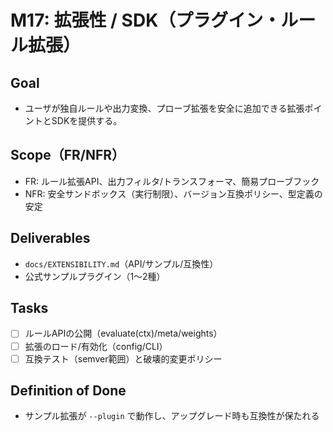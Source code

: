 ﻿# M17: 拡張性 / SDK（プラグイン・ルール拡張）

## Goal
- ユーザが独自ルールや出力変換、プローブ拡張を安全に追加できる拡張ポイントとSDKを提供する。

## Scope（FR/NFR）
- FR: ルール拡張API、出力フィルタ/トランスフォーマ、簡易プローブフック
- NFR: 安全サンドボックス（実行制限）、バージョン互換ポリシー、型定義の安定

## Deliverables
- `docs/EXTENSIBILITY.md`（API/サンプル/互換性）
- 公式サンプルプラグイン（1〜2種）

## Tasks
- [ ] ルールAPIの公開（evaluate(ctx)/meta/weights）
- [ ] 拡張のロード/有効化（config/CLI）
- [ ] 互換テスト（semver範囲）と破壊的変更ポリシー

## Definition of Done
- サンプル拡張が `--plugin` で動作し、アップグレード時も互換性が保たれる
